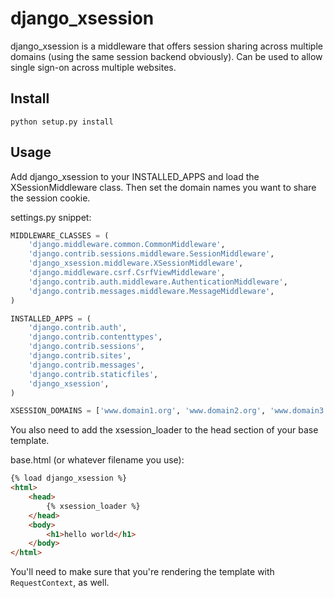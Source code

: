 django_xsession
===============

django_xsession is a middleware that offers session sharing across multiple
domains (using the same session backend obviously). Can be used to allow
single sign-on across multiple websites.



Install
-------

    python setup.py install


Usage
-----

Add django_xsession to your INSTALLED_APPS and load the XSessionMiddleware
class. Then set the domain names you want to share the session cookie.

settings.py snippet:

```python
MIDDLEWARE_CLASSES = (
    'django.middleware.common.CommonMiddleware',
    'django.contrib.sessions.middleware.SessionMiddleware',
    'django_xsession.middleware.XSessionMiddleware',
    'django.middleware.csrf.CsrfViewMiddleware',
    'django.contrib.auth.middleware.AuthenticationMiddleware',
    'django.contrib.messages.middleware.MessageMiddleware',
)

INSTALLED_APPS = (
    'django.contrib.auth',
    'django.contrib.contenttypes',
    'django.contrib.sessions',
    'django.contrib.sites',
    'django.contrib.messages',
    'django.contrib.staticfiles',
    'django_xsession',
)

XSESSION_DOMAINS = ['www.domain1.org', 'www.domain2.org', 'www.domain3.org']
```

You also need to add the xsession_loader to the head section of your base
template.

base.html (or whatever filename you use):

```html
{% load django_xsession %}
<html>
    <head>
        {% xsession_loader %}
    </head>
    <body>
        <h1>hello world</h1>
    </body>
</html>
```

You'll need to make sure that you're rendering the template with `RequestContext`, as well.
